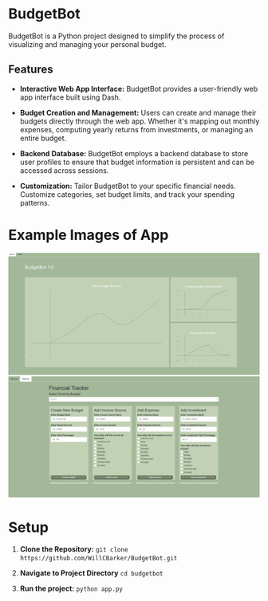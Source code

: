 # BudgetBot

BudgetBot is a Python project designed to simplify the process of visualizing and managing your personal budget. 

## Features

- **Interactive Web App Interface:** BudgetBot provides a user-friendly web app interface built using Dash.

- **Budget Creation and Management:** Users can create and manage their budgets directly through the web app. Whether it's mapping out monthly expenses, computing yearly returns from investments, or managing an entire budget.

- **Backend Database:** BudgetBot employs a backend database to store user profiles to ensure that  budget information is persistent and can be accessed across sessions.

- **Customization:** Tailor BudgetBot to your specific financial needs. Customize categories, set budget limits, and track your spending patterns.

# Example Images of App
![Tab 1](example_images/example_tab_1.png)
![Tab 2](example_images/example_tab_2.png)

# Setup

1. **Clone the Repository:**
   ```git clone https://github.com/WillCBarker/BudgetBot.git```

2. **Navigate to Project Directory**
   ```cd budgetbot```

3. **Run the project:**
  ```python app.py```
